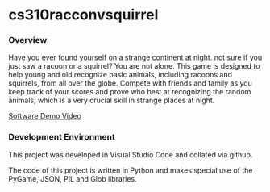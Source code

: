 # cs310racconvsquirrel
### Overview

Have you ever found yourself on a strange continent at night. not sure if you just saw a racoon or a squirrel? You are not alone. This game is designed to help young and old recognize basic animals, including racoons and squirrels, from all over the globe. Compete with friends and family as you keep track of your scores and prove who best at recognizing the random animals, which is a very crucial skill in strange places at night. 

[Software Demo Video](https://youtu.be/0uNTBkzdhS0)

### Development Environment

This project was developed in Visual Studio Code and collated via github.

The code of this project is written in Python and makes special use of the PyGame, JSON, PIL and Glob libraries.

